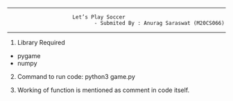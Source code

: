 ----------------------------------------------------------------------------
                         Let’s Play Soccer  
                                - Submited By : Anurag Saraswat (M20CS066)
----------------------------------------------------------------------------

1. Library Required 

- pygame
- numpy

2. Command to run code:  python3 game.py

3. Working of function is mentioned as comment in code itself.